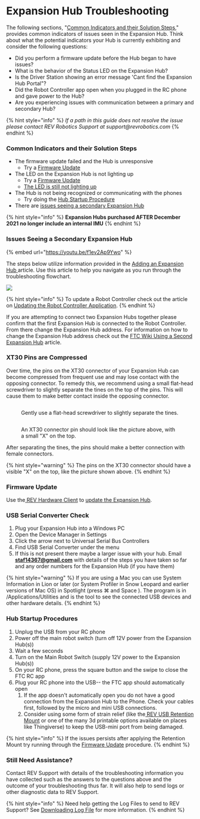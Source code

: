 # Expansion Hub Troubleshooting

The following sections, "[Common Indicators and their Solution Steps](broken-reference)," provides common indicators of issues seen in the Expansion Hub. Think about what the potential indicators your Hub is currently exhibiting and consider the following questions:&#x20;

* Did you perform a firmware update before the Hub began to have issues?
* What is the behavior of the Status LED on the Expansion Hub?
* Is the Driver Station showing an error message 'Cant find the Expansion Hub Portal"?
* Did the Robot Controller app open when you plugged in the RC phone and gave power to the Hub?
* Are you experiencing issues with communication between a primary and secondary Hub?

{% hint style="info" %}
_If a path in this guide does not resolve the issue please contact REV Robotics Support at support@revrobotics.com_
{% endhint %}

### Common Indicators and their Solution Steps&#x20;

* The firmware update failed and the Hub is unresponsive&#x20;
  * Try a [Firmware Update](https://docs.revrobotics.com/duo-control/managing-the-control-system/updating-firmware#expansion-hub)
* The LED on the Expansion Hub is not lighting up&#x20;
  * Try a [Firmware Update](https://docs.revrobotics.com/duo-control/managing-the-control-system/updating-firmware#expansion-hub)&#x20;
  * [The LED is still not lighting up ](expansion-hub-troubleshooting.md#usb-serial-converter-check)
* The Hub is not being recognized or communicating with the phones&#x20;
  * Try doing the [Hub Startup Procedure ](expansion-hub-troubleshooting.md#hub-startup-procedures)
* There are [issues seeing a secondary Expansion Hub](expansion-hub-troubleshooting.md#issues-seeing-a-secondary-expansion-hub)

{% hint style="info" %}
**Expansion Hubs purchased AFTER December 2021 no longer include an internal IMU**
{% endhint %}

### Issues Seeing a Secondary Expansion Hub&#x20;

{% embed url="https://youtu.be/f1ev2Ap9Ywo" %}

The steps below utilize information provided in the [Adding an Expansion Hub ](../adding-more-motors/adding-an-expansion-hub.md)article. Use this article to help you navigate as you run through the troubleshooting flowchart. &#x20;

![](https://2589213514-files.gitbook.io/\~/files/v0/b/gitbook-legacy-files/o/assets%2F-M4\_pJHI8HTuZFQTNfcy%2F-MX985Hm4J6FTl0\_gLCi%2F-MX9Hh9d7HgKrItUJ7tP%2FAdding%20an%20Expansion%20Hub%20.svg?alt=media\&token=2cbd961e-9aac-447d-b8a4-c754009ddcc9)

{% hint style="info" %}
To update a Robot Controller check out the article on [Updating the Robot Controller Application](../updating-and-managing/updating-robot-controller-application.md).
{% endhint %}

If you are attempting to connect two Expansion Hubs together please confirm that the first Expansion Hub is connected to the Robot Controller. From there change the Expansion Hub address. For information on how to change the Expansion Hub address check out the [FTC Wiki Using a Second Expansion Hub](https://github.com/FIRST-Tech-Challenge/FtcRobotController/wiki/Using-Two-Expansion-Hubs#checking-the-address-of-an-expansion-hub) article.&#x20;

### XT30 Pins are Compressed

Over time, the pins on the XT30 connector of your Expansion Hub can become compressed from frequent use and may lose contact with the opposing connector. To remedy this, we recommend using a small flat-head screwdriver to slightly separate the tines on the top of the pins. This will cause them to make better contact inside the opposing connector.

<figure><img src="https://2589213514-files.gitbook.io/~/files/v0/b/gitbook-x-prod.appspot.com/o/spaces%2FUOOiQ4S2QcMWmVoSmeQ8%2Fuploads%2F5j6IkWQUC5DlWC6XFf12%2FImage_20221108_113427_781.jpeg?alt=media&#x26;token=83f29278-949a-4df1-b90a-0a479c392822" alt=""><figcaption><p>Gently use a flat-head screwdriver to slightly separate the tines.</p></figcaption></figure>

<figure><img src="https://2589213514-files.gitbook.io/~/files/v0/b/gitbook-x-prod.appspot.com/o/spaces%2FUOOiQ4S2QcMWmVoSmeQ8%2Fuploads%2F58QWdUfzEZWA6xH5J5Ru%2FImage_20221108_113427_954.jpeg?alt=media&#x26;token=1ac9c8ec-d56f-4bc4-88df-cfe2631df193" alt=""><figcaption><p>An XT30 connector pin should look like the picture above, with a small "X" on the top.</p></figcaption></figure>

After separating the tines, the pins should make a better connection with female connectors.

{% hint style="warning" %}
The pins on the XT30 connector should have a visible "X" on the top, like the picture shown above.
{% endhint %}

### **Firmware Update**

Use the[ REV Hardware Client](https://docs.revrobotics.com/rev-hardware-client/) to [update the Expansion Hub](https://docs.revrobotics.com/rev-hardware-client/expansion-hub/updating-expansion-hub).

### USB Serial Converter Check&#x20;

1. Plug your Expansion Hub into a Windows PC
2. Open the Device Manager in Settings
3. Click the arrow next to Universal Serial Bus Controllers
4. Find USB Serial Converter under the menu
5. If this is not present there maybe a larger issue with your hub. Email **staf14367@gmail.com** with details of the steps you have taken so far and any order numbers for the Expansion Hub (if you have them)

{% hint style="warning" %}
If you are using a Mac you can use System Information in Lion or later (or System Profiler in Snow Leopard and earlier versions of Mac OS) in Spotlight (press ⌘ and Space ). The program is in /Applications/Utilities and is the tool to see the connected USB devices and other hardware details.
{% endhint %}

### Hub Startup Procedures&#x20;

1. Unplug the USB from your RC phone
2. Power off the main robot switch (turn off 12V power from the Expansion Hub(s))
3. Wait a few seconds
4. Turn on the Main Robot Switch (supply 12V power to the Expansion Hub(s))
5. On your RC phone, press the square button and the swipe to close the FTC RC app
6. Plug your RC phone into the USB-- the FTC app should automatically open
   1. If the app doesn't automatically open you do not have a good connection from the Expansion Hub to the Phone. Check your cables first, followed by the micro and mini USB connections.
   2. Consider using some form of strain relief (like the[ REV USB Retention Mount](http://www.revrobotics.com/rev-41-1214/) or one of the many 3d printable options available on places like Thingiverse) to keep the USB-mini port from being damaged.

{% hint style="info" %}
If the issues persists after applying the Retention Mount try running through the [Firmware Update](../updating-and-managing/updating-firmware/) procedure.
{% endhint %}

### Still Need Assistance?

Contact REV Support with details of the troubleshooting information you have collected such as the answers to the questions above and the outcome of your troubleshooting thus far. It will also help to send logs or other diagnostic data to REV Support.&#x20;

{% hint style="info" %}
Need help getting the Log Files to send to REV Support? See [Downloading Log File](../updating-and-managing/accessing-log-files.md) for more information.
{% endhint %}
